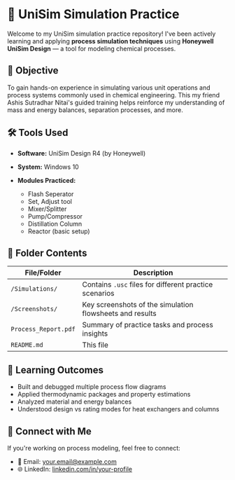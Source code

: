 # 🧪 UniSim Simulation Practice

Welcome to my UniSim simulation practice repository!
I've been actively learning and applying **process simulation techniques** using **Honeywell UniSim Design** — a tool for modeling chemical processes.

## 📌 Objective

To gain hands-on experience in simulating various unit operations and process systems commonly used in chemical engineering. This my friend Ashis Sutradhar Nitai's guided training helps reinforce my understanding of mass and energy balances, separation processes, and more.

## 🛠️ Tools Used

* **Software:** UniSim Design R4 (by Honeywell)
* **System:** Windows 10
* **Modules Practiced:**

  * Flash Seperator
  * Set, Adjust tool
  * Mixer/Splitter
  * Pump/Compressor
  * Distillation Column
  * Reactor (basic setup)

## 📂 Folder Contents

| File/Folder          | Description                                              |
| -------------------- | -------------------------------------------------------- |
| `/Simulations/`      | Contains `.usc` files for different practice scenarios   |
| `/Screenshots/`      | Key screenshots of the simulation flowsheets and results |
| `Process_Report.pdf` | Summary of practice tasks and process insights           |
| `README.md`          | This file                                                |

## 🎯 Learning Outcomes

* Built and debugged multiple process flow diagrams
* Applied thermodynamic packages and property estimations
* Analyzed material and energy balances
* Understood design vs rating modes for heat exchangers and columns

## 🔗 Connect with Me

If you're working on process modeling, feel free to connect:

* 📧 Email: [your.email@example.com](dipumalitha.com)
* 🌐 LinkedIn: [linkedin.com/in/your-profile](https://linkedin.com/in/dipu.acce)
